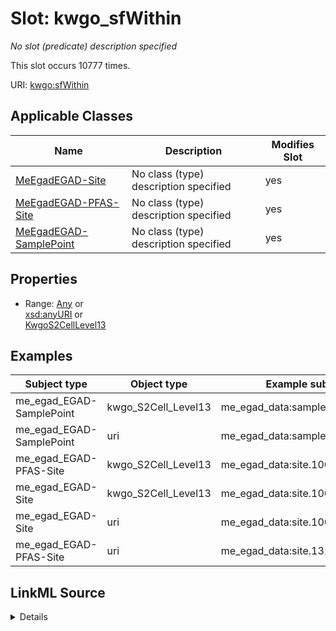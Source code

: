 

# Slot: kwgo_sfWithin


_No slot (predicate) description specified_






This slot occurs 10777 times.


URI: [kwgo:sfWithin](http://stko-kwg.geog.ucsb.edu/lod/ontology/sfWithin)



<!-- no inheritance hierarchy -->





## Applicable Classes

| Name | Description | Modifies Slot |
| --- | --- | --- |
| [MeEgadEGAD-Site](../classes/MeEgadEGAD-Site.md) | No class (type) description specified |  yes  |
| [MeEgadEGAD-PFAS-Site](../classes/MeEgadEGAD-PFAS-Site.md) | No class (type) description specified |  yes  |
| [MeEgadEGAD-SamplePoint](../classes/MeEgadEGAD-SamplePoint.md) | No class (type) description specified |  yes  |







## Properties

* Range: [Any](../classes/Any.md)&nbsp;or&nbsp;<br />[xsd:anyURI](http://www.w3.org/2001/XMLSchema#anyURI)&nbsp;or&nbsp;<br />[KwgoS2CellLevel13](../classes/KwgoS2CellLevel13.md)






## Examples

| Subject type | Object type | Example subject | Example object | Occurrences |
| --- | --- | --- | --- | --- |
| me_egad_EGAD-SamplePoint | kwgo_S2Cell_Level13 | me_egad_data:samplePoint.100410 | kwgr:s2.level13.5525380644965711872 | 4502 |
| me_egad_EGAD-SamplePoint | uri | me_egad_data:samplePoint.100410 | dcgeoid:2302778255 | 4509 |
| me_egad_EGAD-PFAS-Site | kwgo_S2Cell_Level13 | me_egad_data:site.100843 | kwgr:s2.level13.5525436170302914560 | 883 |
| me_egad_EGAD-Site | kwgo_S2Cell_Level13 | me_egad_data:site.100843 | kwgr:s2.level13.5525436170302914560 | 840 |
| me_egad_EGAD-Site | uri | me_egad_data:site.100843 | dcgeoid:2301902795 | 840 |
| me_egad_EGAD-PFAS-Site | uri | me_egad_data:site.131980 | dcgeoid:2300724775 | 43 |




## LinkML Source

<details>

```yaml
name: kwgo_sfWithin
annotations:
  count:
    tag: count
    value: 10777
description: No slot (predicate) description specified
examples:
- object:
    example_object: kwgr:s2.level13.5525380644965711872
    example_object_type: kwgo_S2Cell_Level13
    example_predicate: kwgo:sfWithin
    example_subject: me_egad_data:samplePoint.100410
    example_subject_type: me_egad_EGAD-SamplePoint
- object:
    example_object: dcgeoid:2302778255
    example_object_type: uri
    example_predicate: kwgo:sfWithin
    example_subject: me_egad_data:samplePoint.100410
    example_subject_type: me_egad_EGAD-SamplePoint
- object:
    example_object: kwgr:s2.level13.5525436170302914560
    example_object_type: kwgo_S2Cell_Level13
    example_predicate: kwgo:sfWithin
    example_subject: me_egad_data:site.100843
    example_subject_type: me_egad_EGAD-PFAS-Site
- object:
    example_object: kwgr:s2.level13.5525436170302914560
    example_object_type: kwgo_S2Cell_Level13
    example_predicate: kwgo:sfWithin
    example_subject: me_egad_data:site.100843
    example_subject_type: me_egad_EGAD-Site
- object:
    example_object: dcgeoid:2301902795
    example_object_type: uri
    example_predicate: kwgo:sfWithin
    example_subject: me_egad_data:site.100843
    example_subject_type: me_egad_EGAD-Site
- object:
    example_object: dcgeoid:2300724775
    example_object_type: uri
    example_predicate: kwgo:sfWithin
    example_subject: me_egad_data:site.131980
    example_subject_type: me_egad_EGAD-PFAS-Site
from_schema: sawgraph-kg
rank: 1000
slot_uri: kwgo:sfWithin
alias: kwgo_sfWithin
domain_of:
- me_egad_EGAD-PFAS-Site
- me_egad_EGAD-SamplePoint
- me_egad_EGAD-Site
range: Any
any_of:
- range: uri
- range: kwgo_S2Cell_Level13

```
</details>